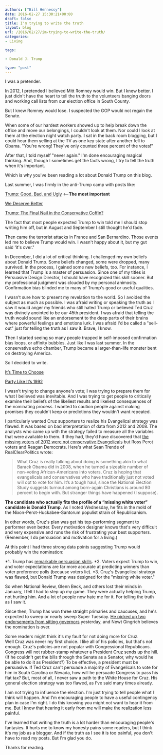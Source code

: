 ```yaml
---
authors: ["Bill Hennessy"]
date: 2016-02-27 15:30:21+00:00
draft: false
title: I'm trying to write the truth
layout: blog
url: /2016/02/27/im-trying-to-write-the-truth/
categories:
- Living

tags:

- Donald J. Trump

type: "post"
---
```


I was a pretender.

In 2012, I pretended I believed Mitt Romney would win. But I knew better. I just didn't have the heart to tell the truth to the volunteers banging doors and working call lists from our election office in South County.

But I knew Romney would lose. I suspected the GOP would not regain the Senate.

When some of our hardest workers showed up to help break down the office and move our belongings, I couldn't look at them. Nor could I look at them at the election night watch party. I sat in the back room blogging, but I could hear them yelling at the TV as one key state after another fell to Obama. "You're wrong! They've only counted three percent of the votes!"

After that, I told myself "never again." I'm done encouraging magical thinking. And, though I sometimes get the facts wrong, I try to tell the truth when it's important.

Which is why you've been reading a lot about Donald Trump on this blog.

Last summer, I was firmly in the anti-Trump camp with posts like:

[Trump: Good, Bad, and Ugly](https://hennessysview.com/2015/08/24/trump-good-bad-and-ugly/) <--**The most important**

[We Deserve Better](https://hennessysview.com/2015/08/08/we-deserve-better/)

[Trump: The Final Nail in the Conservative Coffin?](https://hennessysview.com/2015/09/10/trump-the-final-nail-in-the-conservative-coffin/)

The fact that most people expected Trump to win told me I should stop writing him off, but in August and September I still thought he'd fade.

Then came the terrorist attacks in France and San Bernardino. Those events led me to believe Trump would win. I wasn't happy about it, but my gut said 'it's over."

In December, I did a lot of critical thinking. I challenged my own beliefs about Donald Trump. Some beliefs changed, some were dropped, many survived. In the process, I gained some new beliefs, too. For instance, I learned that Trump is a master of persuasion. Since one of my titles is Persuasive Design Director, I should have recognized this skill sooner. But my professional judgment was clouded by my personal animosity. Confirmation bias blinded me to many of Trump's good or useful qualities.

I wasn't sure how to present my revelation to the world. So I avoided the subject as much as possible. I was afraid writing or speaking the truth as I saw it would anger my friends who still hated Trump or believed Ted Cruz was divinely anointed to be our 45th president. I was afraid that telling the truth would sound like an endorsement to the deep parts of their brains where powerful feelings and emotions lurk. I was afraid I'd be called a "sell-out" just for telling the truth as I saw it. Brave, I know.

Then I started seeing so many people trapped in self-imposed confirmation bias loops, or affinity bubbles. Just like I was last summer. In the conservative echo chamber, Trump became a larger-than-life monster bent on destroying America.

So I decided to write.

[It’s Time to Choose](https://hennessysview.com/2015/12/20/its-time-to-choose/)

[Party Like It’s 1992](https://hennessysview.com/2015/12/22/party-like-its-1992/)

I wasn't trying to change anyone's vote; I was trying to prepare them for what I believed was inevitable. And I was trying to get people to critically examine their beliefs of the likeliest results and likeliest consequences of the nominating process. I wanted to caution people against making promises they couldn't keep or predictions they wouldn't want repeated.

I particularly wanted Cruz supporters to realize his Evangelical strategy was flawed. It was based on bad interpretation of data from 2012 and 2008. The analysts who came up with the strategy failed to measure all the variables that were available to them. If they had, they'd have discovered that [the missing voters of 2012 were not conservative Evangelicals](https://www.realclearpolitics.com/articles/2016/01/28/cruz_trump_and_the_missing_white_voters_129465.html) but Ross Perot voters and Reagan Democrats. Here's what Sean Trende of RealClearPolitics wrote:



> What Cruz is really talking about doing is something akin to what Barack Obama did in 2008, when he turned a sizeable number of non-voting African-Americans into voters. Cruz is hoping that evangelicals and conservatives who have traditionally just not voted will opt to vote for him. It’s a tough haul, since the National Election Study suggests turnout among born-again Christians is around 80 percent to begin with. But stranger things have happened (I suppose).

**The candidate who actually fits the profile of a “missing white voter” candidate is Donald Trump**. As I noted Wednesday, he fits in the mold of the Nixon-Perot-Huckabee-Santorum populist strain of Republicanism.



In other words, Cruz's plan was get his top-performing segment to performer even better. Every motivation designer knows that's very difficult and very expensive and runs the risk of frustrating your best supporters. (Remember, I do persuasion and motivation for a living.)

At this point I had three strong data points suggesting Trump would probably win the nomination:




*1. Trump has [remarkable persuasion skills](https://blog.dilbert.com/post/126589300371/clown-genius).
*2. Voters expect Trump to win, and voter expectations are far more accurate at predicting winners than voter preference polls (because voters lie).
*3. Cruz's Evangelical strategy was flawed, but Donald Trump was designed for the "missing white voter."


So when National Review, Glenn Beck, and others lost their minds in January, I felt I had to step up my game. They were actually helping Trump, not hurting him. And a lot of people now hate me for it. For telling the truth as I saw it.

Since then, Trump has won three straight primaries and caucuses, and he's expected to sweep or nearly sweep Super Tuesday. [He picked up two endorsements from sitting governors](https://hennessysview.com/2016/02/26/trump-knocked-rubio-out-of-the-news-cycle/) yesterday, and Newt Gingrich believes the nomination is over.

Some readers might think it's my fault for not doing more for Cruz. Well Cruz was never my first choice. I like all of his policies, but that's not enough. Cruz's policies are not popular with Congressional Republicans. Congress will not rubber-stamp whatever a President Cruz sends up the hill. (If he couldn't get the bills through the Senate as a Senator, why would he be able to do it as President?) To be effective, a president must be persuasive. If Ted Cruz can't persuade a majority of Evangelicals to vote for him in South Carolina or Nevada, how will he persuade Congress to pass his flat tax? But, most of all, I never saw a path to the White House for Cruz. His general election strategy was too flawed, as I've said many times already.

I am not trying to influence the election. I'm just trying to tell people what I think will happen. And I'm encouraging people to have a useful contingency plan in case I'm right. I do this knowing you might not want to hear it from me. But I know that hearing it early from me will make the realization less painful.

I've learned that writing the truth is a lot harder than encouraging people's fantasies. It hurts me to know my honesty pains some readers, but I think it's my job as a blogger. And if the truth as I see it is too painful, you don't have to read my posts. But I'm glad you do.

Thanks for reading.
